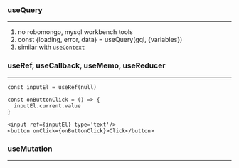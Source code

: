 ### useQuery

---

1. no robomongo, mysql workbench tools
2. const {loading, error, data} = useQuery(gql, {variables})
3. similar with `useContext`

### useRef, useCallback, useMemo, useReducer

---

```text
const inputEl = useRef(null)

const onButtonClick = () => {
  inputEl.current.value
}

<input ref={inputEl} type='text'/>
<button onClick={onButtonClick}>Click</button>
```

### useMutation

---
